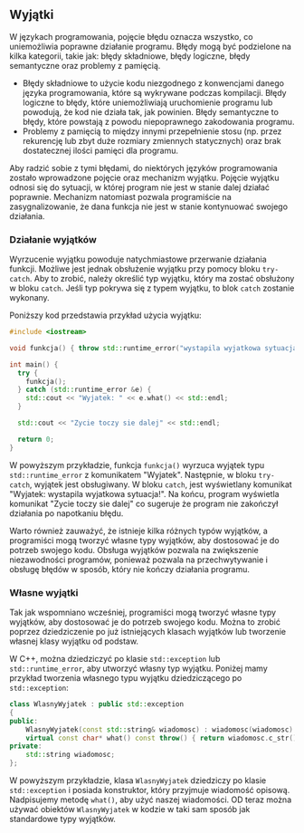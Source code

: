
## Wyjątki
W językach programowania, pojęcie błędu oznacza wszystko, co uniemożliwia poprawne działanie programu. Błędy mogą być podzielone na kilka kategorii, takie jak: błędy składniowe, błędy logiczne, błędy semantyczne oraz problemy z pamięcią.

* Błędy składniowe to użycie kodu niezgodnego z konwencjami danego języka programowania, które są wykrywane podczas kompilacji. Błędy logiczne to błędy, które uniemożliwiają uruchomienie programu lub powodują, że kod nie działa tak, jak powinien. Błędy semantyczne to błędy, które powstają z powodu niepoprawnego zakodowania programu.
* Problemy z pamięcią to między innymi przepełnienie stosu (np. przez rekurencję lub zbyt duże rozmiary zmiennych statycznych) oraz brak dostatecznej ilości pamięci dla programu.

Aby radzić sobie z tymi błędami, do niektórych języków programowania zostało wprowadzone pojęcie oraz mechanizm wyjątku. Pojęcie wyjątku odnosi się do sytuacji, w której program nie jest w stanie dalej działać poprawnie. Mechanizm natomiast pozwala programiście na zasygnalizowanie, że dana funkcja nie jest w stanie kontynuować swojego działania. 

### Działanie wyjątków

Wyrzucenie wyjątku powoduje natychmiastowe przerwanie działania funkcji. Możliwe jest jednak obsłużenie wyjątku przy pomocy bloku `try-catch`. Aby to zrobić, należy określić typ wyjątku, który ma zostać obsłużony w bloku `catch`. Jeśli typ pokrywa się z typem wyjątku, to blok `catch` zostanie wykonany.

Poniższy kod przedstawia przykład użycia wyjątku:

```c++
#include <iostream>

void funkcja() { throw std::runtime_error("wystapila wyjatkowa sytuacja!"); }

int main() {
  try {
    funkcja();
  } catch (std::runtime_error &e) {
    std::cout << "Wyjatek: " << e.what() << std::endl;
  }

  std::cout << "Zycie toczy sie dalej" << std::endl;

  return 0;
}
```

W powyższym przykładzie, funkcja `funkcja()` wyrzuca wyjątek typu `std::runtime_error` z komunikatem "Wyjatek". Następnie, w bloku `try-catch`, wyjątek jest obsługiwany. W bloku `catch`, jest wyświetlany komunikat "Wyjatek: wystapila wyjatkowa sytuacja!". Na końcu, program wyświetla komunikat "Zycie toczy sie dalej" co sugeruje że program nie zakończył działania po napotkaniu błędu.

Warto również zauważyć, że istnieje kilka różnych typów wyjątków, a programiści mogą tworzyć własne typy wyjątków, aby dostosować je do potrzeb swojego kodu. Obsługa wyjątków pozwala na zwiększenie niezawodności programów, ponieważ pozwala na przechwytywanie i obsługę błędów w sposób, który nie kończy działania programu.

### Własne wyjątki

Tak jak wspomniano wcześniej, programiści mogą tworzyć własne typy wyjątków, aby dostosować je do potrzeb swojego kodu. Można to zrobić poprzez dziedziczenie po już istniejących klasach wyjątków lub tworzenie własnej klasy wyjątku od podstaw.

W C++, można dziedziczyć po klasie `std::exception` lub `std::runtime_error`, aby utworzyć własny typ wyjątku. Poniżej mamy przykład tworzenia własnego typu wyjątku dziedziczącego po `std::exception`:

```c++
class WlasnyWyjatek : public std::exception
{
public:
    WlasnyWyjatek(const std::string& wiadomosc) : wiadomosc(wiadomosc) {}
    virtual const char* what() const throw() { return wiadomosc.c_str(); }
private:
    std::string wiadomosc;
};
```

W powyższym przykładzie, klasa `WlasnyWyjatek` dziedziczy po klasie `std::exception` i posiada konstruktor, który przyjmuje wiadomość opisową. Nadpisujemy metodę `what()`, aby użyć naszej wiadomości. OD teraz można używać obiektów `WlasnyWyjatek` w kodzie w taki sam sposób jak standardowe typy wyjątków.
